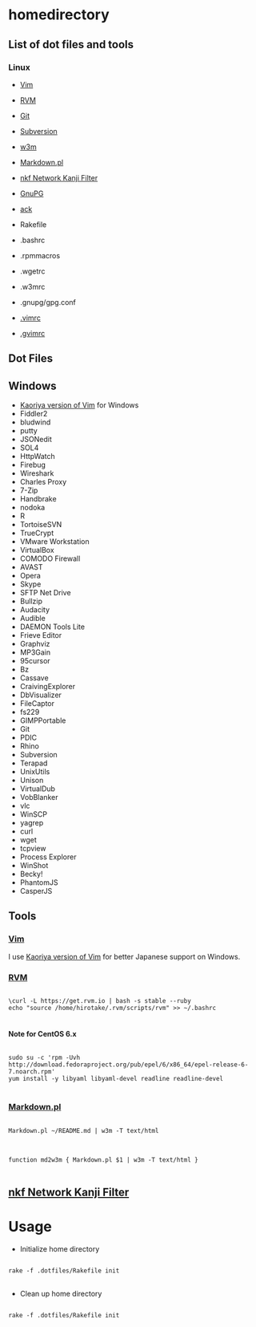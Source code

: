 homedirectory
=============

## List of dot files and tools

### Linux
- [Vim](http://www.vim.org/)
- [RVM](https://rvm.io/)
- [Git](http://git-scm.com/)
- [Subversion](http://subversion.tigris.org/)
- [w3m](http://w3m.sourceforge.net/index.en.html)
- [Markdown.pl](http://daringfireball.net/projects/markdown/)
- [nkf Network Kanji Filter](http://en.sourceforge.jp/projects/nkf/)
- [GnuPG](http://www.gnupg.org/)
- [ack](http://github.com/petdance/ack)

- Rakefile
- .bashrc
- .rpmmacros
- .wgetrc
- .w3mrc
- .gnupg/gpg.conf
- [.vimrc](https://github.com/hirotake/vimfiles/blob/master/vimrc)
- [.gvimrc](https://github.com/hirotake/vimfiles/blob/master/gvimrc)

## Dot Files

## Windows
- [Kaoriya version of Vim](http://www.kaoriya.net/software/vim) for Windows
- Fiddler2
- bludwind
- putty
- JSONedit
- SOL4
- HttpWatch
- Firebug
- Wireshark
- Charles Proxy
- 7-Zip
- Handbrake
- nodoka
- R
- TortoiseSVN
- TrueCrypt
- VMware Workstation
- VirtualBox
- COMODO Firewall
- AVAST
- Opera
- Skype
- SFTP Net Drive
- Bullzip
- Audacity
- Audible
- DAEMON Tools Lite
- Frieve Editor
- Graphviz
- MP3Gain
- 95cursor
- Bz
- Cassave
- CraivingExplorer
- DbVisualizer
- FileCaptor
- fs229
- GIMPPortable
- Git
- PDIC
- Rhino
- Subversion
- Terapad
- UnixUtils
- Unison
- VirtualDub
- VobBlanker
- vlc
- WinSCP
- yagrep
- curl
- wget
- tcpview
- Process Explorer
- WinShot
- Becky!
- PhantomJS
- CasperJS

## Tools

### [Vim](http://www.vim.org/)

I use [Kaoriya version of Vim](http://www.kaoriya.net/software/vim) for better Japanese support on Windows.

### [RVM](https://rvm.io/)

<pre>
<code class="shell">
\curl -L https://get.rvm.io | bash -s stable --ruby
echo "source /home/hirotake/.rvm/scripts/rvm" >> ~/.bashrc
</code>
</pre>

#### Note for CentOS 6.x
<pre>
<code class="shell">
sudo su -c 'rpm -Uvh http://download.fedoraproject.org/pub/epel/6/x86_64/epel-release-6-7.noarch.rpm'
yum install -y libyaml libyaml-devel readline readline-devel
</code>
</pre>

### [Markdown.pl](http://daringfireball.net/projects/markdown/)

<pre>
<code>
Markdown.pl ~/README.md | w3m -T text/html
</code>
</pre>

<pre>
<code>
function md2w3m { Markdown.pl $1 | w3m -T text/html }
</code>
</pre>

## [nkf Network Kanji Filter](http://en.sourceforge.jp/projects/nkf/)

# Usage
- Initialize home directory
<pre>
<code>
rake -f .dotfiles/Rakefile init
</code>
</pre>
- Clean up home directory
<pre>
<code>
rake -f .dotfiles/Rakefile init
</code>
</pre>

